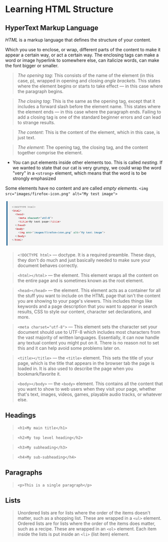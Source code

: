 # Learning HTML Structure

## HyperText Markup Language

*HTML* is a markup language that defines the structure of your content.

Which you use to enclose, or wrap, different parts of the content to make it appear a certain way, or act a certain way. The enclosing tags can make a word or image hyperlink to somewhere else, can italicize words, can make the font bigger or smaller.

> *The opening tag*: This consists of the name of the element (in this case, p), wrapped in opening and closing *angle brackets*. This states where the element begins or starts to take effect — in this case where the paragraph begins.

> *The closing tag*: This is the same as the opening tag, except that it includes a forward slash before the element name. This states where the element ends — in this case where the paragraph ends. Failing to add a closing tag is one of the standard beginner errors and can lead to strange results.

> *The content*: This is the content of the element, which in this case, is just text.

> *The element*: The opening tag, the closing tag, and the content together comprise the element.

 - You can put elements inside other elements too. This is called *nesting*. If we wanted to state that our cat is very grumpy, we could wrap the word "very" in a `<strong>` element, which means that the word is to be strongly emphasized

Some elements have no content and are called *empty elements*.
`<img src="images/firefox-icon.png" alt="My test image">`

![HTML Format](/HTMLexamples.png)


> `<!DOCTYPE html>` — doctype. It is a required preamble. These days, they don't do much and just basically needed to make sure your document behaves correctly.

> `<html></html>` — the <html> element. This element wraps all the content on the entire page and is sometimes known as the root element.

> `<head></head>` — the <head> element. This element acts as a container for all the stuff you want to include on the HTML page that isn't the content you are showing to your page's viewers. This includes things like keywords and a page description that you want to appear in search results, CSS to style our content, character set declarations, and more.

> `<meta charset="utf-8">` — This element sets the character set your document should use to UTF-8 which includes most characters from the vast majority of written languages. Essentially, it can now handle any textual content you might put on it. There is no reason not to set this and it can help avoid some problems later on.

> `<title></title>` — the `<title>` element. This sets the title of your page, which is the title that appears in the browser tab the page is loaded in. It is also used to describe the page when you bookmark/favorite it.

> `<body></body>` — the `<body>` element. This contains all the content that you want to show to web users when they visit your page, whether that's text, images, videos, games, playable audio tracks, or whatever else.

## Headings

> `<h1>My main title</h1>`

> `<h2>My top level heading</h2>`

> `<h3>My subheading</h3>`

> `<h4>My sub-subheading</h4>`


## Paragraphs

> `<p>This is a single paragraph</p>`

## Lists

> Unordered lists are for lists where the order of the items doesn't matter, such as a shopping list. These are wrapped in a `<ul>` element.
Ordered lists are for lists where the order of the items does matter, such as a recipe. These are wrapped in an `<ol>` element.
Each item inside the lists is put inside an `<li>` (list item) element.

